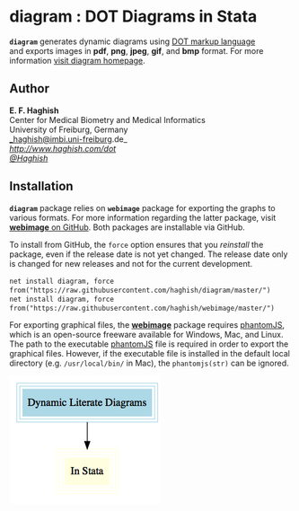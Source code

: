 # diagram : DOT Diagrams in Stata

__`diagram`__ generates dynamic diagrams using 
[DOT markup language](http://en.wikipedia.org/wiki/Dot)  
and exports images in __pdf__, __png__, __jpeg__, __gif__, and __bmp__ format. For 
more information [visit diagram homepage](http://www.haghish.com/dot).

        
Author
------
  **E. F. Haghish**  
  Center for Medical Biometry and Medical Informatics    
  University of Freiburg, Germany        
  _haghish@imbi.uni-freiburg.de_       
  _http://www.haghish.com/dot_      
  _[@Haghish](https://twitter.com/Haghish)_      
  
Installation
------------

__`diagram`__ package relies on __`webimage`__ package for exporting the graphs to various formats. For more information regarding the latter package, visit [__webimage__ on GitHub](https://github.com/haghish/webimage). Both packages are installable via GitHub. 

<!--
The __diagram__ releases are also hosted on SSC server. So you can download the latest release as follows:

    ssc install diagram   //NOT YET RELEASED ON SSC
    ssc install webimage  //NOT YET RELEASED ON SSC               


You can also directly download __diagram__ from GitHub which includes the latest beta version (unreleased). -->
To install from GitHub, the `force` 
option ensures that you _reinstall_ the package, even if the release date is not yet changed. The release date only is changed for new releases and not for the current development.  
  
    net install diagram, force  from("https://raw.githubusercontent.com/haghish/diagram/master/")
    net install diagram, force  from("https://raw.githubusercontent.com/haghish/webimage/master/")
    
For exporting graphical files, the  [__webimage__](https://github.com/haghish/webimage) package requires [phantomJS](http://phantomjs.org/download.html), 
which is an open-source freeware available for Windows, Mac, and Linux. The 
path to the executable [phantomJS](http://phantomjs.org/download.html) file is required in order to export the graphical files. However, if the executable file is installed in the default local 
directory (e.g. `/usr/local/bin/` in Mac), the `phantomjs(str)` can be ignored. 

![](banner.png)
